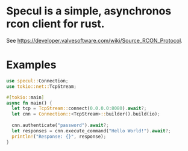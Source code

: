 # Specul is a simple, asynchronos rcon client for rust.
See https://developer.valvesoftware.com/wiki/Source_RCON_Protocol.

# Examples
```rust
use specul::Connection;
use tokio::net::TcpStream;

#[tokio::main]
async fn main() {
  let tcp = TcpStream::connect(0.0.0.0:8080).await?;
  let cnn = Connection::<TcpStream>::builder().build(io);
  
  cnn.authenticate("password").await?;
  let responses = cnn.execute_command("Hello World!").await?;
  println!("Response: {}", response);
}
```

